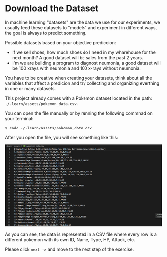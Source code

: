 # Download the Dataset

In machine learning "datasets" are the data we use for our experiments, we usually feed these datasets to "models" and experiment in different ways, the goal is always to predict something.

Possible datasets based on your objective prediccion:

- If we sell shoes, how much shoes do I need in my wharehouse for the next month? A good dataset will be sales from the past 2 years.
- I'm we are building a program to diagnost neumonia, a good dataset will be 100 xrays with neumonia and 100 x-rays without neumonia.

You have to be creative when creating your datasets, think about all the variables that affect a predicion and try collecting and organizing everthing in one or many datasets.

This project already comes with a Pokemon dataset located in the path: `./.learn/assets/pokemon_data.csv`.

You can open the file manually or by running the following commnad on your terminal:

```bash
$ code ./.learn/assets/pokemon_data.csv
```

After you open the file, you will see something like this:

![Pokemon CSV Preview](../../assets/csv-preview.png)

As you can see, the data is represented in a CSV file where every row is a different pokemon with its own ID, Name, Type, HP, Attack, etc.

Please click `next ->` and move to the next step of the exercise.